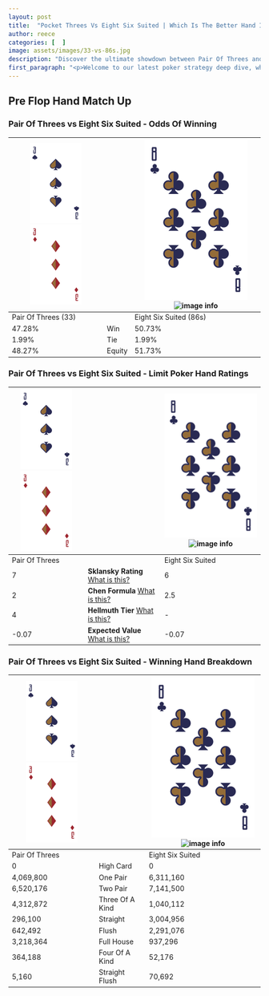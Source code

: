 ```yaml
---
layout: post
title:  "Pocket Threes Vs Eight Six Suited | Which Is The Better Hand In Poker? A Complete Guide"
author: reece
categories: [  ]
image: assets/images/33-vs-86s.jpg
description: "Discover the ultimate showdown between Pair Of Threes and Eight Six Suited in poker! Uncover the odds, strategies, and scenarios where one hand triumphs over the other. Get ready to up your poker game with this thrilling analysis."
first_paragraph: "<p>Welcome to our latest poker strategy deep dive, where we're pitting two distinct hands against each other in a high-stakes showdown: Pair Of Threes vs Eight Six Suited.</p><p>In the dynamic world of poker, every decision counts, and knowing which hand holds the upper hand is key to your success at the table.</p><p>In this article, we'll dissect these two hands, explore the scenarios where one dominates the other, and equip you with the knowledge to make strategic choices that can tip the odds in your favor.</p><p>Get ready to unravel the intriguing dynamics of these poker hands and elevate your game to new heights.</p>"
---
```




[comment]: # (sp0)

## Pre Flop Hand Match Up

<div class="table hand-ratings" markdown="1"> 



### Pair Of Threes vs Eight Six Suited - Odds Of Winning


    
| ![image info](assets/images/hand1/3.png) ![image info](assets/images/hand1/3o.png) |  | ![image info](assets/images/hand2/8.png) ![image info](assets/images/hand2/6s.png) |
| -------- | -------- | -------- |
| Pair Of Threes (33) |  | Eight Six Suited (86s) |
| 47.28% | Win | 50.73% |
| 1.99% | Tie | 1.99% |
| 48.27% | Equity | 51.73% |




[comment]: # (sp1)



### Pair Of Threes vs Eight Six Suited - Limit Poker Hand Ratings


    
| ![image info](assets/images/hand1/3.png) ![image info](assets/images/hand1/3o.png) |  | ![image info](assets/images/hand2/8.png) ![image info](assets/images/hand2/6s.png) |
| -------- | -------- | -------- |
| Pair Of Threes |  | Eight Six Suited |
| 7 | **Sklansky Rating** [What is this?](/sklansky-rating-explained) | 6 |
| 2 | **Chen Formula** [What is this?](/chen-formula-explained) | 2.5 |
| 4 | **Hellmuth Tier** [What is this?](/Hellmuth-tier-explained) | - |
| -0.07 | **Expected Value** [What is this?](/expected-value-explained) | -0.07 |




[comment]: # (sp2)



### Pair Of Threes vs Eight Six Suited - Winning Hand Breakdown


    
| ![image info](assets/images/hand1/3.png) ![image info](assets/images/hand1/3o.png) |  | ![image info](assets/images/hand2/8.png) ![image info](assets/images/hand2/6s.png) |
| -------- | -------- | -------- |
| Pair Of Threes |  | Eight Six Suited |
| 0 | High Card | 0 |
| 4,069,800 | One Pair | 6,311,160 |
| 6,520,176 | Two Pair | 7,141,500 |
| 4,312,872 | Three Of A Kind | 1,040,112 |
| 296,100 | Straight | 3,004,956 |
| 642,492 | Flush | 2,291,076 |
| 3,218,364 | Full House | 937,296 |
| 364,188 | Four Of A Kind | 52,176 |
| 5,160 | Straight Flush | 70,692 |




[comment]: # (sp3)



</div>

[comment]: # (sp4)



[comment]: # (sp5)

